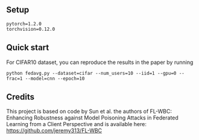 
## Setup
```
pytorch=1.2.0
torchvision=0.12.0
```

## Quick start

For CIFAR10 dataset, you can reproduce the results in the paper by running
```
python fedavg.py --dataset=cifar --num_users=10 --iid=1 --gpu=0 --frac=1 --model=cnn --epoch=10
```

## Credits

This project is based on code by Sun et al. the authors of FL-WBC: Enhancing Robustness against Model Poisoning Attacks in Federated Learning from a Client Perspective
 and is available here: https://github.com/jeremy313/FL-WBC
